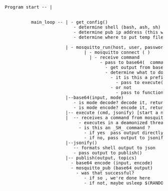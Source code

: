 <pre>
Program start -- |


          main_loop -- | - get_config()
                          - determine shell (bash, ash, sh)
                          - determine pub ip address (this will be ident)
                          - determine where to put temp files (/tmp/.mqsh)
                         
                       | - mosquitto_run(host, user, password, ident, subscribe topic(s), publish topic(s), shell,)
                              | - mosquitto connect ( )
                                | - receive command 
                                    - pass to base64(  command, decode )
                                      - get output from base64 -
                                      - determine what to do with decoded cmd: 
                                        - it is this a prefixed _SH_ command ? 
                                          - pass to execute(json=no) 
                                        - or not 
                                          - pass to function execute(json=yes)
                       |--base64(input, mode)
                          - is mode decode? decode it, return decoded output
                          - is mode encode? encode it, return necoded output
                       |-- execute (cmd, jsonify) [start a new thread here]
                       |  -- receives a command from mosquitto 
                            - executes in a deamonized thread with whatever $shell it is using (bash, sh, ash, ksh, etc)
                            - is this an _SH_ command ?
                              - if yes  pass output directly to publish
                              - if no, pass output to jsonify
                       |--jsonify()
                          -- formats shell output to json
                          - pass output to publish()
                       |-- publish(output, topics)
                         - base64 encode (input, encode)
                         - mosquitto_pub (base64_output)
                           - was that successful? 
                              - if so , we're done here
                              - if not, maybe usleep $(RANDOM microseconds) and try again?
                              
</pre>
